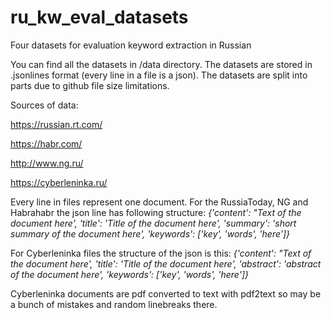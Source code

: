 # ru_kw_eval_datasets
Four datasets for evaluation keyword extraction in Russian

You can find all the datasets in /data directory. The datasets are stored in .jsonlines format (every line in a file is a json). The datasets are split into parts due to github file size limitations.

Sources of data: 

https://russian.rt.com/

https://habr.com/

http://www.ng.ru/

https://cyberleninka.ru/

Every line in files represent one document. For the RussiaToday, NG and Habrahabr the json line has following structure:
*{'content': "Text of the document here', 'title': 'Title of the document here', 'summary': 'short summary of the document here', 'keywords': ['key', 'words', 'here']}*


For Cyberleninka files the structure of the json is this:
*{'content': "Text of the document here', 'title': 'Title of the document here', 'abstract': 'abstract of the document here', 'keywords': ['key', 'words', 'here']}*

Cyberleninka documents are pdf converted to text with pdf2text so may be a bunch of mistakes and random linebreaks there.

